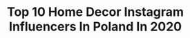 ---
title: Top 10 Home Decor Instagram Influencers In Poland In 2020
description: >-
  Find top home decor Instagram influencers in Poland in 2020. Most popular hashtags: #interior #domoweinspiracje #interiordesign #kitchen.
platform: Instagram
profiles:
  - username: "kemczi"
    fullname: >-
      Kamila Prasek
    location: "Poland"
    followers: 49219
    engagement: 259
    commentsToLikes: 0.085276
    id: ck5c1b3kcutf50i11srl7uef5
    verified: false
    hashtags: "#details, #srebro, #huaweip30lite, #zostanwdomu"
  - username: "annaamariposa"
    fullname: >-
      FASHION• HOME • WROCŁAW
    location: "Poland"
    followers: 5999
    engagement: 504
    commentsToLikes: 0.143385
    id: ck55n4jh45gqr0i11fk919xno
    verified: false
    hashtags: "#csalogany21, #urzadzamymieszkanie, #spodnie, #lubiejesc"
  - username: "inesbeautypl"
    fullname: >-
      InesBeauty -Aga Wroclaw 🌷🎀💝🇵🇱
    location: "Poland"
    followers: 28687
    engagement: 583
    commentsToLikes: 0.204187
    id: ck8tdgwnv399r0j78scov01sy
    verified: false
    hashtags: "#zostajewdomu"
  - username: "scandi_uk"
    fullname: >-
      Sylwia
    location: "Poland"
    followers: 59955
    engagement: 507
    commentsToLikes: 0.041988
    id: ck14hdybd9u860i19enz9zcac
    verified: false
    hashtags: "#springdecor, #mynordicroom, #scandiinspo, #tulipany"
  - username: "aga327"
    fullname: >-
      Aga🌹
    location: "Poland"
    followers: 15261
    engagement: 740
    commentsToLikes: 0.048332
    id: ck8t9s6chp5kg0j785xu8hlee
    verified: false
    hashtags: "#wn, #zosta, #kitchen, #goodday"
  - username: "mieszkanie.marzen"
    fullname: >-
      Ewelina Więcek-Pożarska
    location: "Poland"
    followers: 20411
    engagement: 298
    commentsToLikes: 0.082059
    id: ck55mejtk3s2e0i114kznd7g8
    verified: false
    hashtags: "#countryhouse, #myinteriorstyle, #dbamyokazdatkanine, #beautifulday"
  - username: "intexik"
    fullname: >-
      🌿Piotr🌿
    location: "Poland"
    followers: 26797
    engagement: 209
    commentsToLikes: 0.063411
    id: ck8t3km883keu0j783zsi45hi
    verified: false
    hashtags: "#kitchencabinets, #bohohome, #zabawa, #porannakawa"
  - username: "me_sweet_home"
    fullname: >-
      Anna
    location: "Poland"
    followers: 5659
    engagement: 892
    commentsToLikes: 0.061411
    id: ck8t2wyhd10dr0j787007gi34
    verified: false
    hashtags: "#wine, #domoweinspiracje, #kitcheninspiration, #sunday"
  - username: "_agneslifestyle"
    fullname: >-
      A G N I E S Z K A
    location: "Poland"
    followers: 26888
    engagement: 319
    commentsToLikes: 0.046241
    id: ck0w2m0b1p1j90i197nj9tgtp
    verified: false
    hashtags: "#myinteriorstyle, #sweaterweather, #princessroom, #tulips"
  - username: "domeknela"
    fullname: >-
      Joanna D.
    location: "Poland"
    followers: 3374
    engagement: 999
    commentsToLikes: 0.149833
    id: ck6u5h89o9m570j7186eq6xf0
    verified: false
    hashtags: "#mazurowydw, #foteluszak, #urzadzamy, #cariboumoss"
---